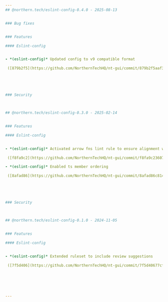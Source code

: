 ```yaml
---
## @northern.tech/eslint-config-0.4.0 - 2025-08-13


### Bug fixes


### Features

#### Eslint-config


- *(eslint-config)* Updated config to v9 compatible format

 ([879b2f5](https://github.com/NorthernTechHQ/nt-gui/commit/879b2f5aaf34d3335612d3f6a42aeaf5158b2130))  by @mzedel





### Security



## @northern.tech/eslint-config-0.3.0 - 2025-02-14


### Features

#### Eslint-config


- *(eslint-config)* Activated arrow fns lint rule to ensure alignment w/ codebase

 ([f8fa9c2](https://github.com/NorthernTechHQ/nt-gui/commit/f8fa9c236072bfd78bf89ed5a75db5270f93bc8c))  by @mzedel

- *(eslint-config)* Enabled ts member ordering

 ([8afad86](https://github.com/NorthernTechHQ/nt-gui/commit/8afad86c814f8036be806910bb437c81a672a28b))  by @mzedel





### Security



## @northern.tech/eslint-config-0.1.0 - 2024-11-05


### Features

#### Eslint-config


- *(eslint-config)* Extended ruleset to include review suggestions

 ([7f5d406](https://github.com/NorthernTechHQ/nt-gui/commit/7f5d40677cfd2d396f7e84d2171dfa64b36bfed8))  by @mzedel






---
```

